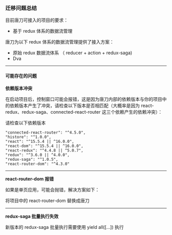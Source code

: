 ### 迁移问题总结

目前唐刀可接入的项目的要求：

- 基于 redux 体系的数据流管理

唐刀为以下 redux 体系的数据流管理提供了接入方案：

- 原始 redux 数据流体系 （ reducer + action + redux-saga)
- Dva 

---

#### 可能存在的问题

**依赖版本冲突**

在启动项目后，控制窗口可能会报错，这是因为唐刀内部的依赖版本与你的项目中的依赖版本产生了冲突，请检查以下版本是否相匹配（大概率是因为 react-redux、redux-saga、connected-react-router 这三个依赖产生的依赖冲突）：

请检查以下依赖版本

```
"connected-react-router": "^4.5.0",
"histore": "^1.0.0",
"react": "^15.5.4 || ^16.0.0",
"react-dom": "^15.5.4 || ^16.0.0",
"react-redux": "^4.4.8 || ^5.0.7",
"redux": "^3.6.0 || ^4.0.0",
"redux-saga": "^1.0.5",
"react-router-dom": "^4.3.0"
```

---

**react-router-dom 报错**

如果是单页应用，可能会抛错，解决方案如下：

将项目中的 react-router-dom 替换成唐刀

---

**redux-saga 批量执行失效**

新版本的 redux-saga 批量执行需要使用 yield all([...]) 执行